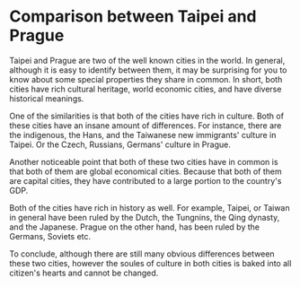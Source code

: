 # Comparison between Taipei and Prague
  Taipei and Prague are two of the well known cities in the world. In general, although it is easy
  to identify between them, it may be surprising for you to know about some special properties they
  share in common. In short, both cities have rich cultural heritage, world economic cities, and
  have diverse historical meanings.

  One of the similarities is that both of the cities have rich in culture. Both of these cities have
  an insane amount of differences. For instance, there are the indigenous, the Hans, and the Taiwanese new
  immigrants' culture in Taipei. Or the Czech, Russians, Germans' culture in Prague.

  Another noticeable point that both of these two cities have in common is that both of them are global
  economical cities. Because that both of them are capital cities, they have contributed to a large
  portion to the country's GDP.

  Both of the cities have rich in history as well. For example, Taipei, or Taiwan in
  general have been ruled by the Dutch, the Tungnins, the Qing dynasty, and the Japanese. Prague on
  the other hand, has been ruled by the Germans, Soviets etc.

  To conclude, although there are still many obvious differences between these two cities, however the
  soules of culture in both cities is baked into all citizen's hearts and cannot be changed.
